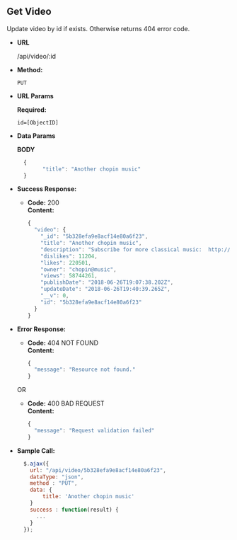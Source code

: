 **Get Video**
----
  Update video by id if exists.
  Otherwise returns 404 error code.

* **URL**

  /api/video/:id

* **Method:**

  `PUT`
  
*  **URL Params**

   **Required:**
 
   `id=[ObjectID]`

* **Data Params**

  **BODY**

  ```javascript
    {
		  "title": "Another chopin music"
    }
  ```

* **Success Response:**

  * **Code:** 200 <br />
    **Content:** 

    ```javascript 
    {
      "video": {
        "_id": "5b328efa9e8acf14e80a6f23",
        "title": "Another chopin music",
        "description": "Subscribe for more classical music:  http://bit.ly/YouTubeHalidonMusic",
        "dislikes": 11204,
        "likes": 220501,
        "owner": "chopin@music",
        "views": 58744261,
        "publishDate": "2018-06-26T19:07:38.202Z",
        "updateDate": "2018-06-26T19:40:39.265Z",
        "__v": 0,
        "id": "5b328efa9e8acf14e80a6f23"
      }
    }
    ```
 
* **Error Response:**

  * **Code:** 404 NOT FOUND <br />
    **Content:** 

    ```javascript
    {
      "message": "Resource not found."
    }
    ```

  OR

  * **Code:** 400 BAD REQUEST <br />
    **Content:** 
    
    ```javascript
    {
      "message": "Request validation failed"
    }
    ```

* **Sample Call:**

  ```javascript
    $.ajax({
      url: "/api/video/5b328efa9e8acf14e80a6f23",
      dataType: "json",
      method : "PUT",
      data: {
          title: 'Another chopin music'
      }
      success : function(result) {
        ...
      }
    });
  ```
